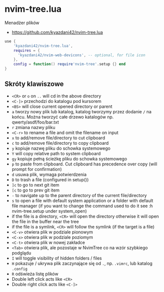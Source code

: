 # nvim-tree.lua

Menadżer plików

- https://github.com/kyazdani42/nvim-tree.lua

```lua
use {
    'kyazdani42/nvim-tree.lua',
    requires = {
      'kyazdani42/nvim-web-devicons', -- optional, for file icon
    },
    config = function() require'nvim-tree'.setup {} end
}
```

## Skróty klawiszowe

- `<CR>` or `o` on `..` will cd in the above directory
- `<C-]>` przechodzi do katalogu pod kursorem
- `<BS>` will close current opened directory or parent
- `a` tworzy nowy plik lub katalog, katalog tworzymy przez dodanie `/` na końcu. Można tworzyć całe drzewo katalogów np. qwerty/asdf/foo/bar.txt
- `r` zmiana nazwy pliku
- `<C-r>` to rename a file and omit the filename on input
- `x` to add/remove file/directory to cut clipboard
- `c` to add/remove file/directory to copy clipboard
- `y` kopiuje nazwę pliku do schowka systemowego
- `Y` will copy relative path to system clipboard
- `gy` kopiuje pełną ścieżkę pliku do schowka systemowego
- `p` to paste from clipboard. Cut clipboard has precedence over copy (will prompt for confirmation)
- `d` usuwa plik, wymaga potwierdzenia
- `D` to trash a file (configured in setup())
- `]c` to go to next git item
- `[c` to go to prev git item
- `-` to navigate up to the parent directory of the current file/directory
- `s` to open a file with default system application or a folder with default file manager (if you want to change the command used to do it see :h nvim-tree.setup under system_open)
- if the file is a directory, `<CR>` will open the directory otherwise it will open the file in the buffer near the tree
- if the file is a symlink, `<CR>` will follow the symlink (if the target is a file)
- `<C-v>` otwiera plik w podziale pionowym
- `<C-x>` otwiera plik w podziale poziomym
- `<C-t>` otwiera plik w nowej zakładce
- `<Tab>` otwiera plik, ale pozostaje w NvimTree co na wzór szybkiego podglądu
- `I` will toggle visibility of hidden folders / files
- `H` pokazuje / ukrywa plik zaczynające się od `.`, np. `.vimrc`, lub katalog `.config`
- `R` odświeża listę plików
- Double left click acts like `<CR>`
- Double right click acts like `<C-]>`
